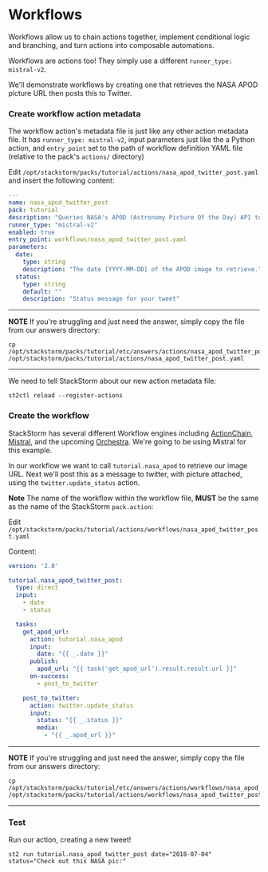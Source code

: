 # Workflows

Workflows allow us to chain actions together, implement conditional logic and branching, and 
turn actions into composable automations.

Workflows are actions too! They simply use a different `runner_type: mistral-v2`.

We'll demonstrate workflows by creating one that retrieves the NASA APOD picture URL
then posts this to Twitter.

### Create workflow action metadata

The workflow action's metadata file is just like any other action metadata file. It
has `runner_type: mistral-v2`, input parameters just like the a Python action,
and `entry_point` set to the path of workflow definition YAML file (relative to
the pack's `actions/` directory)

Edit `/opt/stackstorm/packs/tutorial/actions/nasa_apod_twitter_post.yaml` and insert
the following content:

``` yaml
---
name: nasa_apod_twitter_post
pack: tutorial
description: "Queries NASA's APOD (Astronomy Picture Of the Day) API to get the link to the picture of the day, then posts that link to Twitter"
runner_type: "mistral-v2"
enabled: true
entry_point: workflows/nasa_apod_twitter_post.yaml
parameters:
  date:
    type: string
    description: "The date [YYYY-MM-DD] of the APOD image to retrieve."
  status:
    type: string
    default: ""
    description: "Status message for your tweet"
```

-----------
**NOTE** 
If you're struggling and just need the answer, simply copy the file from our
answers directory:
```shell
cp /opt/stackstorm/packs/tutorial/etc/answers/actions/nasa_apod_twitter_post.yaml /opt/stackstorm/packs/tutorial/actions/nasa_apod_twitter_post.yaml
```
-----------

We need to tell StackStorm about our new action metadata file:

```shell
st2ctl reload --register-actions
```


### Create the workflow

StackStorm has several different Workflow engines including 
[ActionChain](https://docs.stackstorm.com/actionchain.html), 
[Mistral](https://docs.stackstorm.com/mistral.html),
and the upcoming [Orchestra](https://github.com/StackStorm/orchestra).
We're going to be using Mistral for this example.

In our workflow we want to call `tutorial.nasa_apod` to retrieve our image URL.
Next we'll post this as a message to twitter, with picture attached,
using the `twitter.update_status` action.

**Note** The name of the workflow within the workflow file, **MUST** be the same
as the name of the StackStorm `pack.action`:

Edit `/opt/stackstorm/packs/tutorial/actions/workflows/nasa_apod_twitter_post.yaml`

Content:

``` yaml
version: '2.0'

tutorial.nasa_apod_twitter_post:
  type: direct
  input:
    - date
    - status

  tasks:
    get_apod_url:
      action: tutorial.nasa_apod
      input:
        date: "{{ _.date }}"
      publish:
        apod_url: "{{ task('get_apod_url').result.result.url }}"
      on-success:
        - post_to_twitter

    post_to_twitter:
      action: twitter.update_status
      input:
        status: "{{ _.status }}"
        media:
          - "{{ _.apod_url }}"
```

-----------
**NOTE** 
If you're struggling and just need the answer, simply copy the file from our
answers directory:
```shell
cp /opt/stackstorm/packs/tutorial/etc/answers/actions/workflows/nasa_apod_twitter_post.yaml /opt/stackstorm/packs/tutorial/actions/workflows/nasa_apod_twitter_post.yaml
```
-----------

### Test

Run our action, creating a new tweet!

``` shell
st2 run tutorial.nasa_apod_twitter_post date="2018-07-04" status="Check out this NASA pic:"
```

